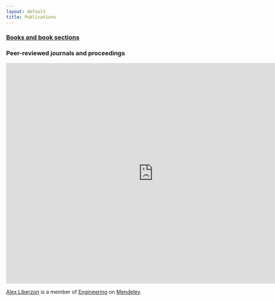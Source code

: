 ```yaml
---
layout: default
title: Publications
---
```


### [Books and book sections](books.html)


### Peer-reviewed journals and proceedings
<html>
<iframe src="http://www.mendeley.com/profiles/alex-liberzon/widget/32/2702926824/59274b6568ea17d6d85e4f0ffacc4a32e1226d70/" frameborder="0" allowTransparency="true" style="width:800px;height:600px;"></iframe><p style='width:800px;'><a href='http://www.mendeley.com/profiles/alex-liberzon/' title='Alex Liberzon on Mendeley'>Alex Liberzon</a> is a member of <a href='http://www.mendeley.com/research-papers/engineering/' title='Engineering on Mendeley'>Engineering</a> on <a href='http://www.mendeley.com/' title='Mendeley'>Mendeley</a>.</p>
</html>

